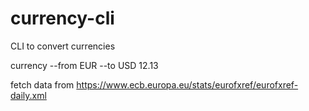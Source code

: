 # currency-cli

CLI to convert currencies


currency --from EUR --to USD 12.13


fetch data from https://www.ecb.europa.eu/stats/eurofxref/eurofxref-daily.xml